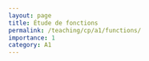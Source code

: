 ```yaml
---
layout: page
title: Étude de fonctions
permalink: /teaching/cp/a1/functions/
importance: 1
category: A1
---
```

